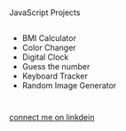 ###
JavaScript Projects
##
- BMI Calculator
- Color Changer
- Digital Clock
- Guess the number
- Keyboard Tracker
- Random Image Generator
#
[connect me on linkdein](https://www.linkedin.com/in/rutvik-raut/)